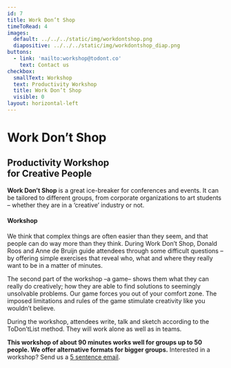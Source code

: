 ```yaml
---
id: 7
title: Work Don’t Shop
timeToRead: 4
images:
  default: ../../../static/img/workdontshop.png
  diapositive: ../../../static/img/workdontshop_diap.png
buttons:
  - link: 'mailto:workshop@todont.co'
    text: Contact us
checkbox:
  smallText: Workshop
  text: Productivity Workshop
  title: Work Don’t Shop
  visible: 0
layout: horizontal-left
---
```

# Work Don’t Shop

## Productivity Workshop<br/>for Creative People

**Work Don’t Shop** is a great ice-breaker for conferences and events. It can be tailored to different groups, from corporate organizations to art students – whether they are in a ‘creative’ industry or not.  

#### Workshop

We think that complex things are often easier than they seem, and that people can do way more than they think. During Work Don’t Shop, Donald Roos and Anne de Bruijn guide attendees through some difficult questions – by offering simple exercises that reveal who, what and where they really want to be in a matter of minutes.

The second part of the workshop –a game– shows them what they can really do creatively; how they are able to find solutions to seemingly unsolvable problems. Our game forces you out of your comfort zone. The imposed limitations and rules of the game stimulate creativity like you wouldn’t believe.  

During the workshop, attendees write, talk and sketch according to the ToDon’tList method. They will work alone as well as in teams. 

**This workshop of about 90 minutes works well for groups up to 50 people. We offer alternative formats for bigger groups.** 
Interested in a workshop? Send us a <a data-scroll href="#mail">5 sentence email</a>.
